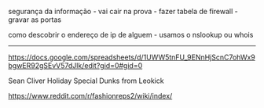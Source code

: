 segurança da informação - vai cair na prova - fazer tabela de firewall - gravar as portas

como descobrir o endereço de ip de alguem - usamos o nslookup ou whois

------------------------------------------------------------------------

https://docs.google.com/spreadsheets/d/1UWW5tnFU_9ENnHjScnC7ohWx9bgwER92gSEvV57dJlk/edit?gid=0#gid=0

Sean Cliver Holiday Special Dunks from Leokick

https://www.reddit.com/r/fashionreps2/wiki/index/



